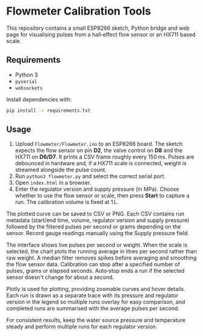 # Flowmeter Calibration Tools

This repository contains a small ESP8266 sketch, Python bridge and web page
for visualising pulses from a hall‑effect flow sensor or an HX711 based scale.

## Requirements

* Python 3
* `pyserial`
* `websockets`

Install dependencies with:

```bash
pip install -r requirements.txt
```

## Usage

1. Upload `Flowmeter/Flowmeter.ino` to an ESP8266 board. The sketch expects the
   flow sensor on pin **D2**, the valve control on **D8** and the HX711 on **D6/D7**.
   It prints a CSV frame roughly every 150 ms. Pulses are debounced in hardware
   and, if a HX711 scale is connected, weight is streamed alongside the pulse
   count.
2. Run `python3 flowmeter.py` and select the correct serial port.
3. Open `index.html` in a browser.
4. Enter the regulator version and supply pressure (in MPa). Choose whether to
   use the flow sensor or scale, then press **Start** to capture a run. The
   calibration volume is fixed at 1 L.

The plotted curve can be saved to CSV or PNG. Each CSV contains run metadata
(start/end time, volume, regulator version and supply pressure) followed by the
filtered pulses per second or grams depending on the sensor. Record gauge
readings manually using the Supply pressure field.

The interface shows live pulses per second or weight. When the scale is
selected, the chart plots the running average in litres per second rather than
raw weight. A median filter removes spikes before averaging and smoothing the
flow sensor data. Calibration can stop after a specified number of pulses,
grams or elapsed seconds. Auto‑stop ends a run if the selected sensor doesn't
change for about a second.

Plotly is used for plotting, providing zoomable curves and hover details. Each
run is drawn as a separate trace with its pressure and regulator version in the
legend so multiple runs overlay for easy comparison, and completed runs are
summarised with the average pulses per second.

For consistent results, keep the water source pressure and temperature steady
and perform multiple runs for each regulator version.

